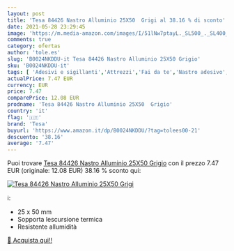 ```yaml
---
layout: post
title: 'Tesa 84426 Nastro Alluminio 25X50  Grigi al 38.16 % di sconto'
date: 2021-05-28 23:29:45
image: 'https://m.media-amazon.com/images/I/51lNw7ptayL._SL500_._SL400_.jpg'
comments: true
category: ofertas
author: 'tole.es'
slug: 'B0024NKDDU-it Tesa 84426 Nastro Alluminio 25X50 Grigio'
sku: 'B0024NKDDU-it'
tags: [ 'Adesivi e sigillanti','Attrezzi','Fai da te','Nastro adesivo','Nastro adesivo di alluminio','tesa', ]
actualPrice: 7.47 EUR
currency: EUR
price: 7.47
comparePrice: 12.08 EUR
prodname: 'Tesa 84426 Nastro Alluminio 25X50  Grigio'
country: 'it'
flag: '🇮🇹'
brand: 'Tesa'
buyurl: 'https://www.amazon.it/dp/B0024NKDDU/?tag=tolees00-21'
descuento: '38.16'
average: '7.47'
---
```


Puoi trovare [Tesa 84426 Nastro Alluminio 25X50  Grigio](https://www.amazon.it/dp/B0024NKDDU/?tag=tolees00-21) con il prezzo 7.47 EUR (originale: 12.08 EUR) 38.16 % sconto qui:

[![Tesa 84426 Nastro Alluminio 25X50  Grigi](https://m.media-amazon.com/images/I/51lNw7ptayL._SL500_._SL400_.jpg)](https://www.amazon.it/dp/B0024NKDDU/?tag=tolees00-21)

ℹ️:

- 25 x 50 mm
- Sopporta lescursione termica
- Resistente allumidità

[🛒 Acquista qui!!](https://www.amazon.it/dp/B0024NKDDU/?tag=tolees00-21)
